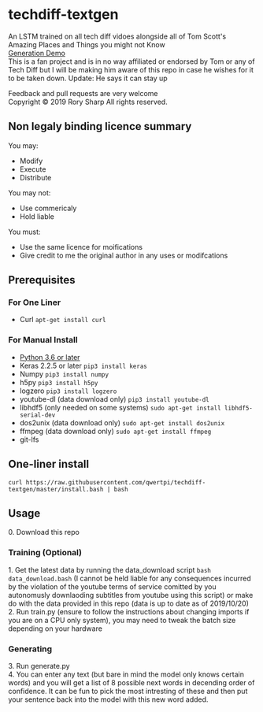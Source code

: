 # techdiff-textgen
An LSTM trained on all tech diff vidoes alongside all of Tom Scott's Amazing Places and Things you might not Know  
[Generation Demo](https://colab.research.google.com/drive/1opVwFa0oz7aWEe6iCSLUsL4mPiSUDeT9#forceEdit=true&sandboxMode=true)  
This is a fan project and is in no way affiliated or endorsed by Tom or any of Tech Diff but I will be making him aware of this repo in case he wishes for it to be taken down. Update: He says it can stay up  

Feedback and pull requests are very welcome  
Copyright © 2019  Rory Sharp All rights reserved.  
## Non legaly binding licence summary
You may:
* Modify
* Execute
* Distribute

You may not:
* Use commericaly
* Hold liable

You must:
* Use the same licence for moifications
* Give credit to me the original author in any uses or modifcations

## Prerequisites
### For One Liner
* Curl `apt-get install curl`
### For Manual Install
* [Python 3.6 or later](https://www.python.org/downloads/)
* Keras 2.2.5 or later `pip3 install keras`
* Numpy `pip3 install numpy`
* h5py `pip3 install h5py`
* logzero `pip3 install logzero`
* youtube-dl (data download only) `pip3 install youtube-dl`
* libhdf5 (only needed on some systems) `sudo apt-get install libhdf5-serial-dev`
* dos2unix (data download only) `sudo apt-get install dos2unix`
* ffmpeg (data download only) `sudo apt-get install ffmpeg`
* git-lfs
## One-liner install
`curl https://raw.githubusercontent.com/qwertpi/techdiff-textgen/master/install.bash | bash`
## Usage
0\. Download this repo  
### Training (Optional)
1\. Get the latest data by running the data_download script `bash data_download.bash` (I cannot be held liable for any consequences incurred by the violation of the youtube terms of service comitted by you autonomusly downlaoding subtitles from youtube using this script) or make do with the data provided in this repo (data is up to date as of 2019/10/20)  
2\. Run train.py (ensure to follow the instructions about changing imports if you are on a CPU only system), you may need to tweak the batch size depending on your hardware  
### Generating
3\. Run generate.py  
4\. You can enter any text (but bare in mind the model only knows certain words) and you will get a list of 8 possible next words in decending order of confidence. It can be fun to pick the most intresting of these and then put your sentence back into the model with this new word added.  
